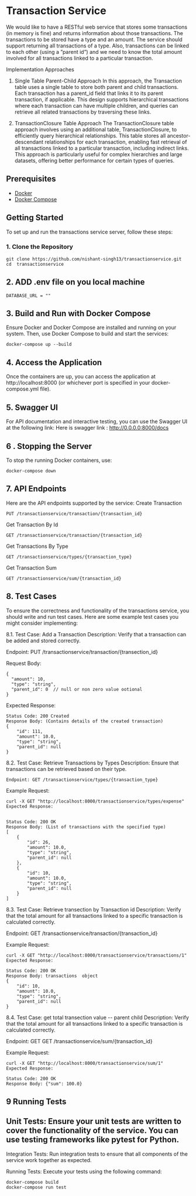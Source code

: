 # Transaction Service
We would like to have a RESTful web service that stores some transactions (in memory is fine) and
returns information about those transactions. The transactions to be stored have a type and an
amount. The service should support returning all transactions of a type. Also, transactions can be
linked to each other (using a ”parent id”) and we need to know the total amount involved for all
transactions linked to a particular transaction.

Implementation Approaches
1. Single Table Parent-Child Approach
In this approach, the Transaction table uses a single table to store both parent and child transactions. Each transaction has a parent_id field that links it to its parent transaction, if applicable. This design supports hierarchical transactions where each transaction can have multiple children, and queries can retrieve all related transactions by traversing these links.

2. TransactionClosure Table Approach
The TransactionClosure table approach involves using an additional table, TransactionClosure, to efficiently query hierarchical relationships. This table stores all ancestor-descendant relationships for each transaction, enabling fast retrieval of all transactions linked to a particular transaction, including indirect links. This approach is particularly useful for complex hierarchies and large datasets, offering better performance for certain types of queries.

## Prerequisites

- [Docker](https://www.docker.com/products/docker-desktop)
- [Docker Compose](https://docs.docker.com/compose/install/)

## Getting Started

To set up and run the transactions service server, follow these steps:

### 1. Clone the Repository

```console
git clone https://github.com/nishant-singh13/transactionservice.git
cd  transactionservice
```
## 2. ADD .env file on you local machine 
```console
DATABASE_URL = ""
```

## 3. Build and Run with Docker Compose
Ensure Docker and Docker Compose are installed and running on your system. Then, use Docker Compose to build and start the services:


```console
docker-compose up --build
```

## 4. Access the Application
Once the containers are up, you can access the application at http://localhost:8000 (or whichever port is specified in your docker-compose.yml file).

## 5. Swagger UI
For API documentation and interactive testing, you can use the Swagger UI at the following link: 
Here is swagger link : http://0.0.0.0:8000/docs

## 6 . Stopping the Server
To stop the running Docker containers, use:


```console
docker-compose down
```

## 7. API Endpoints
Here are the API endpoints supported by the service:
Create Transaction
```
PUT /transactionservice/transaction/{transaction_id}

```

Get Transaction By Id

```
GET /transactionservice/transaction/{transaction_id}

```

Get Transactions By Type
```
GET /transactionservice/types/{transaction_type}

```
Get Transaction Sum
```
GET /transactionservice/sum/{transaction_id}
```




## 8. Test Cases
To ensure the correctness and functionality of the transactions service, you should write and run test cases. Here are some example test cases you might consider implementing:

8.1. Test Case: Add a Transaction
Description: Verify that a transaction can be added and stored correctly.

Endpoint: PUT /transactionservice/transaction/{transection_id}

Request Body:
```
{
  "amount": 10,
  "type": "string",
  "parent_id": 0  // null or non zero value ootional 
}
```
Expected Response:

```
Status Code: 200 Created
Response Body: (Contains details of the created transaction)
{
    "id": 111,
    "amount": 10.0,
    "type": "string",
    "parent_id": null
}
```

8.2. Test Case: Retrieve Transactions by Types
Description: Ensure that transactions can be retrieved based on their type.
```
Endpoint: GET /transactionservice/types/{transaction_type}
```
Example Request:
```
curl -X GET "http://localhost:8000/transactionservice/types/expense"
Expected Response:


Status Code: 200 OK
Response Body: (List of transactions with the specified type)
[
    {
        "id": 26,
        "amount": 10.0,
        "type": "string",
        "parent_id": null
    },
    {
        "id": 10,
        "amount": 10.0,
        "type": "string",
        "parent_id": null
    }
]
```


8.3. Test Case: Retrieve transection by  Transaction id 
Description: Verify that the total amount for all transactions linked to a specific transaction is calculated correctly.


Endpoint: GET /transactionservice/transaction/{transaction_id}

Example Request:
```
curl -X GET "http://localhost:8000/transactionservice/transactions/1"
Expected Response:

Status Code: 200 OK
Response Body: transactions  object 
{
    "id": 10,
    "amount": 10.0,
    "type": "string",
    "parent_id": null
}
```


8.4. Test Case: get total transection value -- parent child 
Description: Verify that the total amount for all transactions linked to a specific transaction is calculated correctly.


Endpoint: GET GET /transactionservice/sum/{transaction_id}

Example Request:
```
curl -X GET "http://localhost:8000/transactionservice/sum/1"
Expected Response:

Status Code: 200 OK
Response Body: {"sum": 100.0} 
```


## 9 Running Tests
## Unit Tests: Ensure your unit tests are written to cover the functionality of the service. You can use testing frameworks like pytest for Python.

Integration Tests: Run integration tests to ensure that all components of the service work together as expected.

Running Tests: Execute your tests using the following command:

```
docker-compose build
docker-compose run test
```
